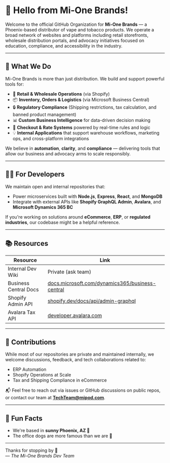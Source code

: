 # 👋 Hello from Mi-One Brands!

Welcome to the official GitHub Organization for **Mi-One Brands** — a Phoenix-based distributor of vape and tobacco products. We operate a broad network of websites and platforms including retail storefronts, wholesale distribution portals, and advocacy initiatives focused on education, compliance, and accessibility in the industry.

---

## 🚀 What We Do

Mi-One Brands is more than just distribution. We build and support powerful tools for:

- 🛒 **Retail & Wholesale Operations** (via Shopify)
- 📦 **Inventory, Orders & Logistics** (via Microsoft Business Central)
- 🔒 **Regulatory Compliance** (Shipping restrictions, tax calculation, and banned product management)
- 📊 **Custom Business Intelligence** for data-driven decision making
- 🧾 **Checkout & Rate Systems** powered by real-time rules and logic
- 💡 **Internal Applications** that support warehouse workflows, marketing ops, and cross-platform integrations

We believe in **automation**, **clarity**, and **compliance** — delivering tools that allow our business and advocacy arms to scale responsibly.

---

## 👩‍💻 For Developers

We maintain open and internal repositories that:

- Power microservices built with **Node.js**, **Express**, **React**, and **MongoDB**
- Integrate with external APIs like **Shopify GraphQL Admin**, **Avalara**, and **Microsoft Dynamics 365 BC**

If you're working on solutions around **eCommerce**, **ERP**, or **regulated industries**, our codebase might be a helpful reference.

---

## 📚 Resources

| Resource              | Link                                                                 |
|-----------------------|----------------------------------------------------------------------|
| Internal Dev Wiki     | Private (ask team)                                                   |
| Business Central Docs | [docs.microsoft.com/dynamics365/business-central](https://docs.microsoft.com/dynamics365/business-central/) |
| Shopify Admin API     | [shopify.dev/docs/api/admin-graphql](https://shopify.dev/docs/api/admin-graphql) |
| Avalara Tax API       | [developer.avalara.com](https://developer.avalara.com)               |

---

## 🤝 Contributions

While most of our repositories are private and maintained internally, we welcome discussions, feedback, and tech collaborations related to:

- ERP Automation
- Shopify Operations at Scale
- Tax and Shipping Compliance in eCommerce

📬 Feel free to reach out via issues or GitHub discussions on public repos, or contact our team at **TechTeam@mipod.com**.

---

## 🍿 Fun Facts

- We're based in **sunny Phoenix, AZ 🌵**
- The office dogs are more famous than we are 🐶

---

Thanks for stopping by 👋  
— _The Mi-One Brands Dev Team_
